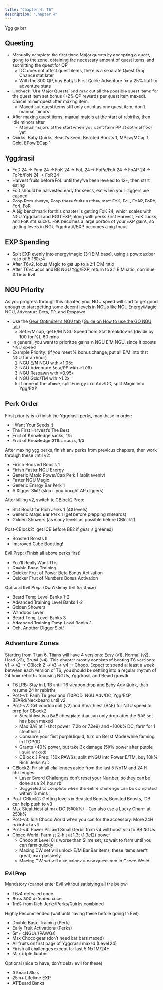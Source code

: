 ```yaml
---
title: "Chapter 4: T6"
description: "Chapter 4"
---
```


Ygg go brr

## Questing
- Manually complete the first three Major quests by accepting a quest, going to the zone, obtaining the necessary amount of quest items, and submitting the quest for QP
    - DC does not affect quest items, there is a separate Quest Drop Chance stat later
    - With the 300 QP, buy Baby’s First Quirk: Adventure for a 25% buff to adventure stats
- Uncheck ‘Use Major Quests’ and max out all the possible quest items for the quest item set bonus (+2% QP rewards per quest item maxed). Cancel minor quest after maxing item.
    - Maxed out quest items still only count as one quest item, don’t manual minors
- After maxing quest items, manual majors at the start of rebirths, then idle minors after
    - Manual majors at the start when you can’t farm PP at optimal floor yet
- Quirks: Baby Quirks, Beast’s Seed, Beasted Boosts 1, MPow/MCap 1, Gold, EPow/ECap 1

## Yggdrasil
- FoG 24 → Pom 24 → FoK 24 → FoL 24 → FoPa/FoA 24 → FoAP 24 → FoPb/FoN 24 → FoR 24
- Harvest fruits before FoL until they’ve been leveled to 12+, then start eating
- FoG should be harvested early for seeds, eat when your diggers are capped
- Poop Pom always, Poop these fruits as they max: FoK, FoL, FoAP, FoPb, FoN, FoR
- A big benchmark for this chapter is getting FoK 24, which scales with NGU Yggdrasil and NGU EXP, along with perks First Harvest, FoK sucks, and FoK still sucks. FoK becomes a large portion of your EXP gains, so getting levels in NGU Yggdrasil/EXP becomes a big focus

## EXP Spending
- Split EXP evenly into energy/magic (3:1 E:M base), using a pow:cap:bar ratio of 5:160k:4
- After T6v2, focus Magic to get up to a 2:1 E:M ratio
- After T6v4 accs and BB NGU Ygg/EXP, return to 3:1 E:M ratio, continue 3:1 into Evil

## NGU Priority
As you progress through this chapter, your NGU speed will start to get good enough to start getting some decent levels in NGUs like NGU Energy/Magic NGU, Adventure Beta, PP, and Respawn
- Use the [Gear Optimizer’s NGU tab](https://gmiclotte.github.io/gear-optimizer/#/ngus) ([Guide on How to use the GO NGU tab](/en/guides/go-guide#ngus))
    - Set E/M cap, get E/M NGU Speed from Stat Breakdowns (divide by 100 for %), 60 mins
- In general, you want to prioritize gains in NGU E/M NGU, since it boosts NGU speed
- Example Priority: (if you meet % bonus change, put all E/M into that NGU for an hour)
    1. NGU E/M NGU with >1.05x
    2. NGU Adventure Beta/PP with >1.05x 
    3. NGU Respawn with <0.95x 
    4. NGU Gold/TM with >1.2x
    5. If none of the above, split Energy into Adv/DC, split Magic into Ygg/EXP

## Perk Order
First priority is to finish the Yggdrasil perks, max these in order:
- I Want Your Seeds ;)
- The First Harvest’s The Best
- Fruit of Knowledge sucks, 1/5
- Fruit of Knowledge STILL sucks, 1/5

After maxing ygg perks, finish any perks from previous chapters, then work through these until v2:
- Finish Boosted Boosts 1
- Finish Faster NGU Energy
- Generic Magic Power/Cap Perk 1 (split evenly)
- Faster NGU Magic
- Generic Energy Bar Perk 1
- A Digger Slot! (skip if you bought AP diggers)

After killing v2, switch to CBlock2 Prep:
- Stat Boost for Rich Jerks 1 (40 levels)
- Generic Magic Bar Perk 1 (get before prepping mBeards)
- Golden Showers (as many levels as possible before CBlock2)

Post-CBlock2: (get ICB before BB2 if gear is greened)
- Boosted Boosts II
- Improved Cube Boosting!

Evil Prep: (Finish all above perks first)
- You’ll Really Want This
- Double Basic Training
- Quicker Fruit of Power Beta Bonus Activation
- Quicker Fruit of Numbers Bonus Activation

Optional Evil Prep: (Don’t delay Evil for these)
- Beard Temp Level Banks 1-2
- Advanced Training Level Banks 1-2
- Golden Showers
- Wandoos Lover
- Beard Temp Level Banks 3
- Advanced Training Temp Level Banks 3
- Ooh, Another Digger Slot!

## Adventure Zones
Starting from Titan 6, Titans will have 4 versions: Easy (v1), Normal (v2), Hard (v3), Brutal (v4). This chapter mostly consists of beating T6 versions: v1 → v2 → CBlock 2 → v3 → v4 → Choco. Expect to spend at least a week between each version of T6, you should be settling into a regular rhythm of 24 hour rebirths focusing NGUs, Yggdrasil, and Beard growth.

- T6 LRB: Stay in LRB until T6 weapon drop and Baby Adv Quirk, then resume 24 hr rebirths
- Post-v1: Farm T6 gear and ITOPOD, NGU Adv/DC, Ygg/EXP, BEARd/Neckbeard until v2
- Post-v2: Get voodoo doll (v2) and Stealthiest (BAE) for NGU speed to prep for CBlock2
    - Stealthiest is a BAE chestplate that can only drop after the BAE set has been maxed
    - Max BAE at 1-shot power (7.2b or 7.2e9) and ~100k% DC, farm for 1 stealthiest
    - Consume your first purple liquid, turn on Beast Mode while farming in ITOPOD
    - Grants +40% power, but take 3x damage (50% power after purple liquid maxed)
    - CBlock 2 Prep: 150k PAWGs, split mNGU into Power B/TM, buy 10k% Rich Jerks A/D
- CBlock2: Finish all challenges aside from the last 5 NoTM and 24 H challenges
    - Laser Sword Challenges don’t reset your Number, so they can be done as a 24 hour rb
    - Suggested to complete when the entire challenge can be completed within 15 mins
- Post-CBlock2: Getting levels in Beasted Boosts, Boosted Boosts, ICB can help push to v3
- Max Stealthiest at max DC (500k%) - Can also use a Lucky Charm at 250k%
- Post-v3: Idle Choco World when you can for the accessory. More 24H rebirths to v4
- Post-v4: Power Pill and Small Gerbil from v4 will boost you to BB NGUs
- Choco World: Farm at 2-hit at 1.3t (1.3e12) power
    - Choco at Level 0 is worse than Slime set, so wait to farm until you can farm quickly
    - Maxing CW set will unlock E/M Bar Bar items, these items aren’t great, max passively
    - Maxing CW set will also unlock a new quest item in Choco World

### Evil Prep
Mandatory (cannot enter Evil without satisfying all the below)
- T6v4 defeated once
- Boss 300 defeated once
- 1m% from Rich Jerks/Perks/Quirks combined

Highly Recommended (wait until having these before going to Evil)
- Double Basic Training (Perk)
- Early Fruit Activations (Perks)
- 5m+ cNGUs (PAWGs)
- Max Choco gear (don’t need bar bars maxed)
- All fruits on first page of Yggdrasil maxed (Level 24)
- Finish all challenges except for last 5 NoTM/24H
- Max triple flubber

Optional (nice to have, don’t delay evil for these)
- 5 Beard Slots
- 25m+ Lifetime EXP
- AT/Beard Banks
